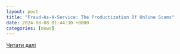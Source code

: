 ```yaml
---
layout: post
title: "Fraud-As-A-Service: The Productization Of Online Scams"
date: 2024-08-08 01:44:30 +0000
categories: [news]
---
```


[Читати далі](https://www.forbes.com/sites/forbestechcouncil/2024/08/07/fraud-as-a-service-the-productization-of-online-scams/)
